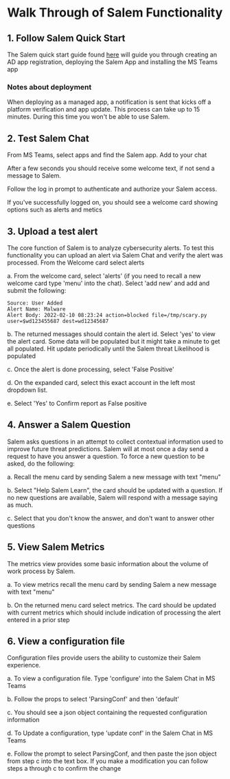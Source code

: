 # Walk Through of Salem Functionality

## 1. Follow Salem Quick Start 
The Salem quick start guide found [here](/guides/Quickstart.md) will guide you through creating an AD app registration, deploying the Salem App and installing the MS Teams app

### Notes about deployment
When deploying as a managed app, a notification is sent that kicks off a platform verification and app update.  This process can take up to 15 minutes.  During this time you won't be able to use Salem.

## 2. Test Salem Chat
From MS Teams, select apps and find the Salem app. Add to your chat

After a few seconds you should receive some welcome text, if not send a message to Salem.

Follow the log in prompt to authenticate and authorize your Salem access.

If you've successfully logged on, you should see a welcome card showing options such as alerts and metics

## 3. Upload a test alert
The core function of Salem is to analyze cybersecurity alerts. To test this functionality you can upload an alert via Salem Chat and verify the alert was processed.
From the Welcome card select alerts

a. From the welcome card, select 'alerts' (if you need to recall a new welcome card type 'menu' into the chat). Select 'add new' and add and submit the following:
```
Source: User Added
Alert Name: Malware
Alert Body: 2022-02-10 08:23:24 action=blocked file=/tmp/scary.py user=$wd123455687 dest=wd12345687
```

b. The returned messages should contain the alert id.  Select 'yes' to view the alert card.  Some data will be populated but it might take a minute to get all populated.  Hit update periodically until the Salem threat Likelihood is populated

c. Once the alert is done processing, select 'False Positive'

d. On the expanded card, select this exact account in the left most dropdown list.

e. Select 'Yes' to Confirm report as False positive

## 4. Answer a Salem Question
Salem asks questions in an attempt to collect contextual information used to improve future threat predictions.  Salem will at most once a day send a request to have you answer a question.  To force a new question to be asked, do the following:

a. Recall the menu card by sending Salem a new message with text "menu"

b. Select "Help Salem Learn", the card should be updated with a question.  If no new questions are available, Salem will respond with a message saying as much.

c. Select that you don't know the answer, and don't want to answer other questions

## 5. View Salem Metrics
The metrics view provides some basic information about the volume of work process by Salem.

a. To view metrics recall the menu card by sending Salem a new message with text "menu"

b. On the returned menu card select metrics.  The card should be updated with current metrics which should include indication of processing the alert entered in a prior step

## 6. View a configuration file
Configuration files provide users the ability to customize their Salem experience.

a. To view a configuration file. Type 'configure' into the Salem Chat in MS Teams

b. Follow the props to select 'ParsingConf' and then 'default'

c. You should see a json object containing the requested configuration information

d. To Update a configuration, type 'update conf' in the Salem Chat in MS Teams

e. Follow the prompt to select ParsingConf, and then paste the json object from step c into the text box.  If you make a modification you can follow steps a through c to confirm the change
